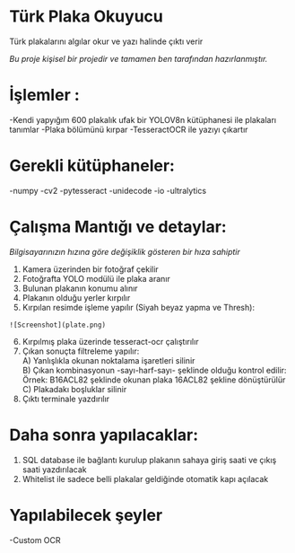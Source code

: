 # Türk Plaka Okuyucu
Türk plakalarını algılar okur ve yazı halinde çıktı verir 

*Bu proje kişisel bir projedir ve tamamen ben tarafından hazırlanmıştır.*

# İşlemler :
  -Kendi yapyığım 600 plakalık ufak bir YOLOV8n kütüphanesi ile plakaları tanımlar
  -Plaka bölümünü kırpar
  -TesseractOCR ile yazıyı çıkartır

# Gerekli kütüphaneler:
  -numpy
  -cv2
  -pytesseract
  -unidecode
  -io
  -ultralytics

# Çalışma Mantığı ve detaylar:
  *Bilgisayarınızın hızına göre değişiklik gösteren bir hıza sahiptir*
  1) Kamera üzerinden bir fotoğraf çekilir
  2) Fotoğrafta YOLO modülü ile plaka aranır
  3) Bulunan plakanın konumu alınır
  4) Plakanın olduğu yerler kırpılır
  5) Kırpılan resimde işleme yapılır (Siyah beyaz yapma ve Thresh):
  
    ![Screenshot](plate.png)

  6) Kırpılmış plaka üzerinde tesseract-ocr çalıştırılır
  7) Çıkan sonuçta filtreleme yapılır:<br/>
    A) Yanlışlıkla okunan noktalama işaretleri silinir<br/>
    B) Çıkan kombinasyonun -sayı-harf-sayı- şeklinde olduğu kontrol edilir:<br/>
       Örnek: B16ACL82 şeklinde okunan plaka 16ACL82 şekline dönüştürülür<br/>
    C) Plakadakı boşluklar silinir<br/>
  8) Çıktı terminale yazdırılır
  
# Daha sonra yapılacaklar:
  1) SQL database ile bağlantı kurulup plakanın sahaya giriş saati ve çıkış saati yazdırılacak
  2) Whitelist ile sadece belli plakalar geldiğinde otomatik kapı açılacak

# Yapılabilecek şeyler
  -Custom OCR
